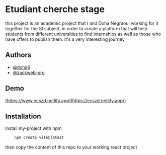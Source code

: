
# Etudiant cherche stage

this project is an academic project that I and Doha Negraoui working for it together for the SI subject, in order to create a platform that will help students from different universities to find internships as well as those who have offers to publish them.
it's a very interesting journey

## Authors

- [@doha6](https://www.github.com/doha6)
- [@zackweb-pro](https://www.github.com/zackweb-pro)



## Demo

[https://www.ecszd.netlify.app](https://ecszd.netlify.app/)


## Installation

Install my-project with npm

```bash
    npm create vite@latest
``` 
then copy the content of this repo to your working react project
